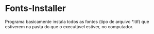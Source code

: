 # Fonts-Installer

Programa basicamente instala todos as fontes (tipo de arquivo *.ttf) que estiverem na pasta do que o executável estiver, no computador. 
